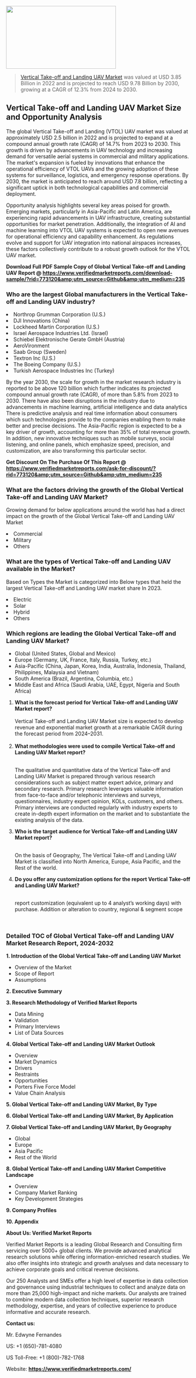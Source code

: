 <img src="https://ffe5etoiles.com/wp-content/uploads/2024/12/MST1-300x171.png" alt="" width="300" height="171" class="alignnone size-medium wp-image-20088" /><blockquote><p><p><a href="https://www.verifiedmarketreports.com/download-sample/?rid=773120&utm_source=Github&utm_medium=235" target="_blank">Vertical Take-off and Landing UAV Market</a> was valued at USD 3.85 Billion in 2022 and is projected to reach USD 9.78 Billion by 2030, growing at a CAGR of 12.3% from 2024 to 2030.</p></blockquote><p><h2>Vertical Take-off and Landing UAV Market Size and Opportunity Analysis</h2><p>The global Vertical Take-off and Landing (VTOL) UAV market was valued at approximately USD 2.5 billion in 2022 and is projected to expand at a compound annual growth rate (CAGR) of 14.7% from 2023 to 2030. This growth is driven by advancements in UAV technology and increasing demand for versatile aerial systems in commercial and military applications. The market's expansion is fueled by innovations that enhance the operational efficiency of VTOL UAVs and the growing adoption of these systems for surveillance, logistics, and emergency response operations. By 2030, the market is anticipated to reach around USD 7.8 billion, reflecting a significant uptick in both technological capabilities and commercial deployment.</p><p>Opportunity analysis highlights several key areas poised for growth. Emerging markets, particularly in Asia-Pacific and Latin America, are experiencing rapid advancements in UAV infrastructure, creating substantial opportunities for market penetration. Additionally, the integration of AI and machine learning into VTOL UAV systems is expected to open new avenues for operational efficiency and capability enhancement. As regulations evolve and support for UAV integration into national airspaces increases, these factors collectively contribute to a robust growth outlook for the VTOL UAV market.</p></p><p class=""><strong>Download Full PDF Sample Copy of Global Vertical Take-off and Landing UAV Report @ <a href="https://www.verifiedmarketreports.com/download-sample/?rid=773120&amp;utm_source=Github&amp;utm_medium=235" target="_blank">https://www.verifiedmarketreports.com/download-sample/?rid=773120&amp;utm_source=Github&amp;utm_medium=235</a></strong></p><h3 id="" class="">Who are the largest Global manufacturers in the Vertical Take-off and Landing UAV industry?</h3><p><li>Northrop Grumman Corporation (U.S.)</li><li> DJI Innovations (China)</li><li> Lockheed Martin Corporation (U.S.)</li><li> Israel Aerospace Industries Ltd. (Israel)</li><li> Schiebel Elektronische Gerate GmbH (Austria)</li><li> AeroVironment</li><li> Saab Group (Sweden)</li><li> Textron Inc (U.S.)</li><li> The Boeing Company (U.S.)</li><li> Turkish Aerospace Industries Inc (Turkey)</li></p><div class=""><div class="" dir="" data-message-author-role="" data-message-id="" data-message-model-slug=""><div class=""><div class=""><div class=""><div class="" dir="" data-message-author-role="" data-message-id="" data-message-model-slug=""><div class=""><div class=""><p>By the year 2030, the scale for growth in the market research industry is reported to be above 120 billion which further indicates its projected compound annual growth rate (CAGR), of more than 5.8% from 2023 to 2030. There have also been disruptions in the industry due to advancements in machine learning, artificial intelligence and data analytics There is predictive analysis and real time information about consumers which such technologies provide to the companies enabling them to make better and precise decisions. The Asia-Pacific region is expected to be a key driver of growth, accounting for more than 35% of total revenue growth. In addition, new innovative techniques such as mobile surveys, social listening, and online panels, which emphasize speed, precision, and customization, are also transforming this particular sector.</p><p><strong>Get Discount On The Purchase Of This Report @&nbsp; <a href="https://www.verifiedmarketreports.com/ask-for-discount/?rid=773120&amp;utm_source=Github&amp;utm_medium=235" target="_blank">https://www.verifiedmarketreports.com/ask-for-discount/?rid=773120&amp;utm_source=Github&amp;utm_medium=235</a></strong></p></div></div></div></div></div></div></div></div><h3 id="" class="">What are the factors driving the growth of the Global Vertical Take-off and Landing UAV Market?</h3><p id="" class="">Growing demand for below applications around the world has had a direct impact on the growth of the Global Vertical Take-off and Landing UAV Market</p><p id="" class=""><li>Commercial</li><li> Military</li><li> Others</li></p><h3 id="" class="">What are the types of Vertical Take-off and Landing UAV available in the Market?</h3><p id="" class="">Based on Types the Market is categorized into Below types that held the largest Vertical Take-off and Landing UAV market share In 2023.</p><p id="" class=""><li>Electric</li><li> Solar</li><li> Hybrid</li><li> Others</li></p><h3 id="" class="">Which regions are leading the Global Vertical Take-off and Landing UAV Market?</h3><ul><li>Global (United States, Global and Mexico)</li><li>Europe (Germany, UK, France, Italy, Russia, Turkey, etc.)</li><li>Asia-Pacific (China, Japan, Korea, India, Australia, Indonesia, Thailand, Philippines, Malaysia and Vietnam)</li><li>South America (Brazil, Argentina, Columbia, etc.)</li><li>Middle East and Africa (Saudi Arabia, UAE, Egypt, Nigeria and South Africa)</li></ul><p><ol><li><strong>What is the forecast period for Vertical Take-off and Landing UAV Market report?<br /></strong><br /><span data-sheets-root="1" data-sheets-value="{&quot;1&quot;:2,&quot;2&quot;:&quot;XXXX size is expected to develop revenue and exponential market growth at a remarkable CAGR during the forecast period from 2024&ndash;2030.&quot;}" data-sheets-userformat="{&quot;2&quot;:12674,&quot;4&quot;:{&quot;1&quot;:2,&quot;2&quot;:16776960},&quot;10&quot;:2,&quot;11&quot;:0,&quot;15&quot;:&quot;Arial&quot;,&quot;16&quot;:12}">Vertical Take-off and Landing UAV Market size is expected to develop revenue and exponential market growth at a remarkable CAGR during the forecast period from 2024&ndash;2031.</span><br /><br /></li><li><strong>What methodologies were used to compile Vertical Take-off and Landing UAV Market report?<br /><br /></strong><p>The qualitative and quantitative data of the&nbsp;Vertical Take-off and Landing UAV Market is prepared through various research considerations such as subject matter expert advice, primary and secondary research. Primary research leverages valuable information from face-to-face and/or telephonic interviews and surveys, questionnaires, industry expert opinion, KOLs, customers, and others. Primary interviews are conducted regularly with industry experts to create in-depth expert information on the market and to substantiate the existing analysis of the data.&nbsp;</p></li><li><strong>Who is the target audience for Vertical Take-off and Landing UAV Market report?<br /><br /></strong><p>On the basis of Geography, The&nbsp;Vertical Take-off and Landing UAV Market is classified into North America, Europe, Asia Pacific, and the Rest of the world.</p></li><li><strong>Do you offer any customization options for the report Vertical Take-off and Landing UAV Market?<br /><br /></strong><p>report customization (equivalent up to 4 analyst&rsquo;s working days) with purchase. Addition or alteration to country, regional &amp; segment scope</p><p>&nbsp;</p></li></ol></p><h3 id="" class="">Detailed TOC of Global Vertical Take-off and Landing UAV Market Research Report, 2024-2032</h3><p id="" class=""><strong>1. Introduction of the Global Vertical Take-off and Landing UAV Market</strong></p><ul><li>Overview of the Market</li><li>Scope of Report</li><li>Assumptions</li></ul><p id="" class=""><strong>2. Executive Summary</strong></p><p id="" class=""><strong>3. Research Methodology of&nbsp;Verified Market Reports</strong></p><ul><li>Data Mining</li><li>Validation</li><li>Primary Interviews</li><li>List of Data Sources</li></ul><p id="" class=""><strong>4. Global Vertical Take-off and Landing UAV Market Outlook</strong></p><ul><li>Overview</li><li>Market Dynamics</li><li>Drivers</li><li>Restraints</li><li>Opportunities</li><li>Porters Five Force Model</li><li>Value Chain Analysis</li></ul><p id="" class=""><strong>5. Global Vertical Take-off and Landing UAV Market, By&nbsp;Type</strong></p><p id="" class=""><strong>6. Global Vertical Take-off and Landing UAV Market, By Application</strong></p><p id="" class=""><strong>7. Global Vertical Take-off and Landing UAV Market, By Geography</strong></p><ul><li>Global</li><li>Europe</li><li>Asia Pacific</li><li>Rest of the World</li></ul><p id="" class=""><strong>8. Global Vertical Take-off and Landing UAV Market Competitive Landscape</strong></p><ul><li>Overview</li><li>Company Market Ranking</li><li>Key Development Strategies</li></ul><p id="" class=""><strong>9. Company Profiles</strong></p><p id="" class=""><strong>10. Appendix</strong></p><p id="" class=""><strong>About Us: Verified Market Reports</strong></p><p id="" class="">Verified Market Reports is a leading Global Research and Consulting firm servicing over 5000+ global clients. We provide advanced analytical research solutions while offering information-enriched research studies. We also offer insights into strategic and growth analyses and data necessary to achieve corporate goals and critical revenue decisions.</p><p id="" class="">Our 250 Analysts and SMEs offer a high level of expertise in data collection and governance using industrial techniques to collect and analyze data on more than 25,000 high-impact and niche markets. Our analysts are trained to combine modern data collection techniques, superior research methodology, expertise, and years of collective experience to produce informative and accurate research.</p><p id="" class=""><strong>Contact us:</strong></p><p id="" class="">Mr. Edwyne Fernandes</p><p id="" class="">US: +1 (650)-781-4080</p><p id="" class="">US Toll-Free: +1 (800)-782-1768</p><p id="" class="">Website: <a target="" data-test-app-aware-link=""><strong>https://www.verifiedmarketreports.com/</strong></a></p>
